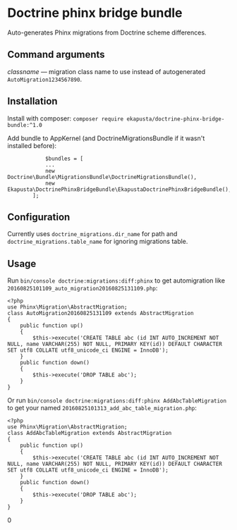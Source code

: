 Doctrine phinx bridge bundle
============================

Auto-generates Phinx migrations from Doctrine scheme differences.


Command arguments
-----------------

*classname* — migration class name to use instead of autogenerated `AutoMigration1234567890`.

Installation
------------
Install with composer: `composer require ekapusta/doctrine-phinx-bridge-bundle:^1.0`

Add bundle to AppKernel (and DoctrineMigrationsBundle if it wasn't installed before):

```
            $bundles = [
            ...
            new Doctrine\Bundle\MigrationsBundle\DoctrineMigrationsBundle(),
            new Ekapusta\DoctrinePhinxBridgeBundle\EkapustaDoctrinePhinxBridgeBundle(),
        ];
```

Configuration
-------------

Currently uses `doctrine_migrations.dir_name` for path and `doctrine_migrations.table_name` for ignoring migrations table.


Usage
-----

Run `bin/console doctrine:migrations:diff:phinx` to get automigration like `20160825101109_auto_migration20160825131109.php`:

    <?php
    use Phinx\Migration\AbstractMigration;
    class AutoMigration20160825131109 extends AbstractMigration
    {
        public function up()
        {
            $this->execute('CREATE TABLE abc (id INT AUTO_INCREMENT NOT NULL, name VARCHAR(255) NOT NULL, PRIMARY KEY(id)) DEFAULT CHARACTER SET utf8 COLLATE utf8_unicode_ci ENGINE = InnoDB');
        }
        public function down()
        {
            $this->execute('DROP TABLE abc');
        }
    }

Or run `bin/console doctrine:migrations:diff:phinx AddAbcTableMigration` to get your named `20160825101313_add_abc_table_migration.php`:

    <?php
    use Phinx\Migration\AbstractMigration;
    class AddAbcTableMigration extends AbstractMigration
    {
        public function up()
        {
            $this->execute('CREATE TABLE abc (id INT AUTO_INCREMENT NOT NULL, name VARCHAR(255) NOT NULL, PRIMARY KEY(id)) DEFAULT CHARACTER SET utf8 COLLATE utf8_unicode_ci ENGINE = InnoDB');
        }
        public function down()
        {
            $this->execute('DROP TABLE abc');
        }
    }
0
